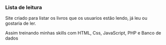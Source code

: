 ### Lista de leitura

Site criado para listar os livros que os usuarios estão lendo, já leu ou gostaria de ler.

Assim treinando minhas skills com HTML, Css, JavaScript, PHP e Banco de dados
